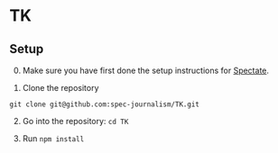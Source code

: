 # TK

## Setup

0. Make sure you have first done the setup instructions for [Spectate](https://github.com/spec-journalism/spectate).

1. Clone the repository
```
git clone git@github.com:spec-journalism/TK.git
```

2. Go into the repository: `cd TK`

3. Run `npm install`

